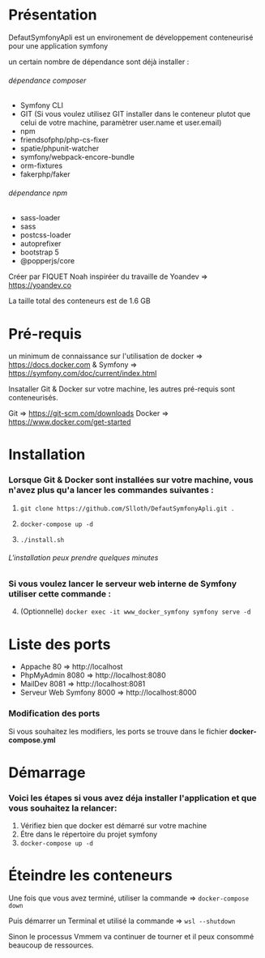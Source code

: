# Présentation

DefautSymfonyApli est un environement de développement conteneurisé pour une application symfony

un certain nombre de dépendance sont déjà installer :

###### dépendance composer
* Symfony CLI
* GIT (Si vous voulez utilisez GIT installer dans le conteneur plutot que celui de votre machine, paramètrer user.name et user.email)
* npm
* friendsofphp/php-cs-fixer
* spatie/phpunit-watcher
* symfony/webpack-encore-bundle
* orm-fixtures
* fakerphp/faker
###### dépendance npm
* sass-loader
* sass
* postcss-loader
* autoprefixer
* bootstrap 5
* @popperjs/core

Créer par FIQUET Noah inspiréer du travaille de Yoandev => https://yoandev.co

La taille total des conteneurs est de 1.6 GB

# Pré-requis

un minimum de connaissance sur l'utilisation de docker => https://docs.docker.com & Symfony => https://symfony.com/doc/current/index.html

Insataller Git & Docker sur votre machine, les autres pré-requis sont conteneurisés.

Git =>      https://git-scm.com/downloads
Docker =>   https://www.docker.com/get-started


# Installation

### Lorsque Git & Docker sont installées sur votre machine, vous n'avez plus qu'a lancer les commandes suivantes :

1. `git clone https://github.com/Slloth/DefautSymfonyApli.git .`

2. `docker-compose up -d`

3. `./install.sh`

###### L'installation peux prendre quelques minutes

### Si vous voulez lancer le serveur web interne de Symfony utiliser cette commande :

4. (Optionnelle) `docker exec -it www_docker_symfony symfony serve -d`

# Liste des ports

* Appache                 80 =>   http://localhost
* PhpMyAdmin              8080 => http://localhost:8080
* MailDev                 8081 => http://localhost:8081
* Serveur Web Symfony     8000 => http://localhost:8000

### Modification des ports

Si vous souhaitez les modifiers, les ports se trouve dans le fichier **docker-compose.yml**

# Démarrage

### Voici les étapes si vous avez déja installer l'application et que vous souhaitez la relancer:

1. Vérifiez bien que docker est démarré sur votre machine
2. Étre dans le répertoire du projet symfony
3. `docker-compose up -d`

# Éteindre les conteneurs

Une fois que vous avez terminé, utiliser la commande => `docker-compose down`

Puis démarrer un Terminal et utilisé la commande => `wsl --shutdown`

Sinon le processus Vmmem va continuer de tourner et il peux consommé beaucoup de ressources.